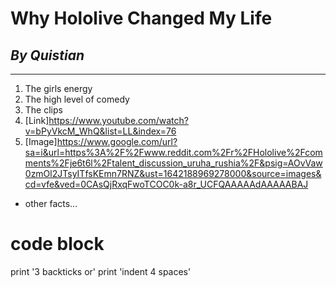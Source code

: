 # **Why Hololive Changed My Life**
## *By Quistian*
---
1. The girls energy
2. The high level of comedy
3. The clips 
4. [Link]https://www.youtube.com/watch?v=bPyVkcM_WhQ&list=LL&index=76
5. [Image]https://www.google.com/url?sa=i&url=https%3A%2F%2Fwww.reddit.com%2Fr%2FHololive%2Fcomments%2Fje6t6l%2Ftalent_discussion_uruha_rushia%2F&psig=AOvVaw0zmOl2JTsyITfsKEmn7RNZ&ust=1642188969278000&source=images&cd=vfe&ved=0CAsQjRxqFwoTCOC0k-a8r_UCFQAAAAAdAAAAABAJ
- other facts...

# code block
print '3 backticks or'
print 'indent 4 spaces'
